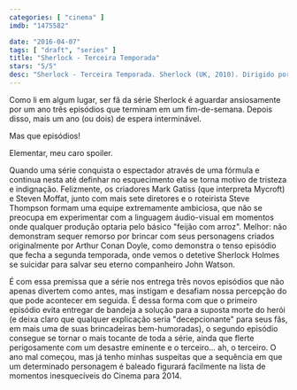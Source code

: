 ```yaml
---
categories: [ "cinema" ]
imdb: "1475582"

date: "2016-04-07"
tags: [ "draft", "series" ]
title: "Sherlock - Terceira Temporada"
stars: "5/5"
desc: "Sherlock - Terceira Temporada. Sherlock (UK, 2010). Dirigido por Paul McGuigan. Escrito por Mark Gatiss, Steven Moffat, Arthur Conan Doyle, Steve Thompson. Com Benedict Cumberbatch, Martin Freeman, Rupert Graves, Una Stubbs, Louise Brealey, Mark Gatiss, Andrew Scott, Jonathan Aris."
---
```

Como li em algum lugar, ser fã da série Sherlock é aguardar ansiosamente por um ano três episódios que terminam em um fim-de-semana. Depois disso, mais um ano (ou dois) de espera interminável.

Mas que episódios!

Elementar, meu caro spoiler.

Quando uma série conquista o espectador através de uma fórmula e continua nesta até definhar no esquecimento ela se torna motivo de tristeza e indignação. Felizmente, os criadores Mark Gatiss (que interpreta Mycroft) e Steven Moffat, junto com mais sete diretores e o roteirista Steve Thompson formam uma equipe extremamente ambiciosa, que não se preocupa em experimentar com a linguagem áudio-visual em momentos onde qualquer produção optaria pelo básico "feijão com arroz". Melhor: não demonstram sequer remorso por brincar com seus personagens criados originalmente por Arthur Conan Doyle, como demonstra o tenso episódio que fecha a segunda temporada, onde vemos o detetive Sherlock Holmes se suicidar para salvar seu eterno companheiro John Watson.

É com essa premissa que a série nos entrega três novos episódios que não apenas divertem como antes, mas instigam e desafiam nossa percepção do que pode acontecer em seguida. É dessa forma com que o primeiro episódio evita entregar de bandeja a solução para a suposta morte do herói (e deixa claro que qualquer explicação seria "decepcionante" para seus fãs, em mais uma de suas brincadeiras bem-humoradas), o segundo episódio consegue se tornar o mais tocante de toda a série, ainda que flerte perigosamente com um desastre eminente e o terceiro... ah, o terceiro. O ano mal começou, mas já tenho minhas suspeitas que a sequência em que um determinado personagem é baleado figurará facilmente na lista de momentos inesquecíveis do Cinema para 2014.
